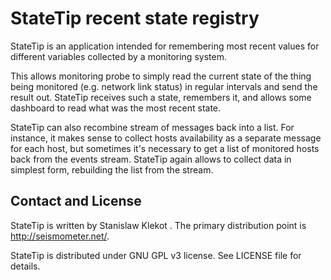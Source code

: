 StateTip recent state registry
==============================

StateTip is an application intended for remembering most recent values for
different variables collected by a monitoring system.

This allows monitoring probe to simply read the current state of the thing
being monitored (e.g. network link status) in regular intervals and send the
result out. StateTip receives such a state, remembers it, and allows some
dashboard to read what was the most recent state.

StateTip can also recombine stream of messages back into a list. For instance,
it makes sense to collect hosts availability as a separate message for each
host, but sometimes it's necessary to get a list of monitored hosts back from
the events stream. StateTip again allows to collect data in simplest form,
rebuilding the list from the stream.

Contact and License
-------------------

StateTip is written by Stanislaw Klekot <dozzie at jarowit.net>.
The primary distribution point is <http://seismometer.net/>.

StateTip is distributed under GNU GPL v3 license. See LICENSE file for
details.
